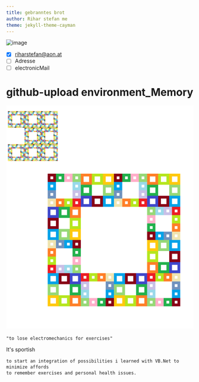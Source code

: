 ```yaml
---
title: gebranntes brot
author: Rihar stefan me
theme: jekyll-theme-cayman
---
```

![image](https://user-images.githubusercontent.com/75255909/148688324-42a42eb4-bb8f-40c3-ba88-dca9471ce0b9.png)
- [x] riharstefan@aon.at
- [ ] Adresse
- [ ] electronicMail

# github-upload environment_Memory
![waterbowl](camtasia_unknowen.bmp "an uni cheat")

```vb.net
"to lose electromechanics for exercises"
```

It's sportish

    to start an integration of possibilities i learned with VB.Net to minimize affords
    to remember exercises and personal health issues.
